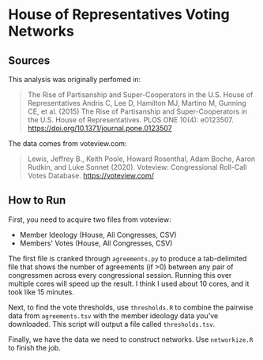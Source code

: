 # House of Representatives Voting Networks

## Sources

This analysis was originally perfomed in:

> The Rise of Partisanship and Super-Cooperators in the U.S. House of Representatives
Andris C, Lee D, Hamilton MJ, Martino M, Gunning CE, et al. (2015) The Rise of Partisanship and Super-Cooperators in the U.S. House of Representatives. PLOS ONE 10(4): e0123507. https://doi.org/10.1371/journal.pone.0123507

The data comes from voteview.com:

> Lewis, Jeffrey B., Keith Poole, Howard Rosenthal, Adam Boche, Aaron Rudkin, and Luke Sonnet (2020). Voteview: Congressional Roll-Call Votes Database. https://voteview.com/ 

## How to Run

First, you need to acquire two files from voteview:

- Member Ideology (House, All Congresses, CSV)
- Members' Votes (House, All Congresses, CSV)

The first file is cranked through `agreements.py` to produce a tab-delimited file that shows the number of agreements (if >0) between any pair of congressmen across every congressional session. Running this over multiple cores will speed up the result. I think I used about 10 cores, and it took like 15 minutes.

Next, to find the vote thresholds, use `thresholds.R` to combine the pairwise data from `agreements.tsv` with the member ideology data you've downloaded. This script will output a file called `thresholds.tsv`.

Finally, we have the data we need to construct networks. Use `networkize.R` to finish the job.
